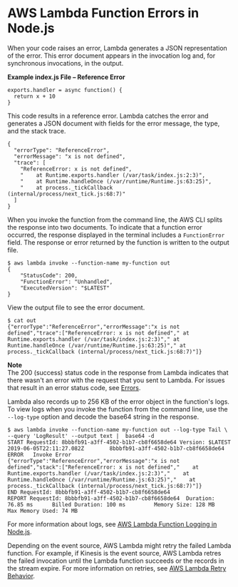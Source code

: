 # AWS Lambda Function Errors in Node\.js<a name="nodejs-prog-mode-exceptions"></a>

When your code raises an error, Lambda generates a JSON representation of the error\. This error document appears in the invocation log and, for synchronous invocations, in the output\.

**Example index\.js File – Reference Error**  

```
exports.handler = async function() {
  return x + 10
}
```

This code results in a reference error\. Lambda catches the error and generates a JSON document with fields for the error message, the type, and the stack trace\.

```
{
  "errorType": "ReferenceError",
  "errorMessage": "x is not defined",
  "trace": [
    "ReferenceError: x is not defined",
    "    at Runtime.exports.handler (/var/task/index.js:2:3)",
    "    at Runtime.handleOnce (/var/runtime/Runtime.js:63:25)",
    "    at process._tickCallback (internal/process/next_tick.js:68:7)"
  ]
}
```

When you invoke the function from the command line, the AWS CLI splits the response into two documents\. To indicate that a function error occurred, the response displayed in the terminal includes a `FunctionError` field\. The response or error returned by the function is written to the output file\.

```
$ aws lambda invoke --function-name my-function out
{
    "StatusCode": 200,
    "FunctionError": "Unhandled",
    "ExecutedVersion": "$LATEST"
}
```

View the output file to see the error document\.

```
$ cat out
{"errorType":"ReferenceError","errorMessage":"x is not defined","trace":["ReferenceError: x is not defined"," at Runtime.exports.handler (/var/task/index.js:2:3)"," at Runtime.handleOnce (/var/runtime/Runtime.js:63:25)"," at process._tickCallback (internal/process/next_tick.js:68:7)"]}
```

**Note**  
The 200 \(success\) status code in the response from Lambda indicates that there wasn't an error with the request that you sent to Lambda\. For issues that result in an error status code, see [Errors](API_Invoke.md#API_Invoke_Errors)\.

Lambda also records up to 256 KB of the error object in the function's logs\. To view logs when you invoke the function from the command line, use the `--log-type` option and decode the base64 string in the response\.

```
$ aws lambda invoke --function-name my-function out --log-type Tail \
--query 'LogResult' --output text |  base64 -d
START RequestId: 8bbbfb91-a3ff-4502-b1b7-cb8f6658de64 Version: $LATEST
2019-06-05T22:11:27.082Z        8bbbfb91-a3ff-4502-b1b7-cb8f6658de64    ERROR   Invoke Error    {"errorType":"ReferenceError","errorMessage":"x is not defined","stack":["ReferenceError: x is not defined","    at Runtime.exports.handler (/var/task/index.js:2:3)","    at Runtime.handleOnce (/var/runtime/Runtime.js:63:25)","    at process._tickCallback (internal/process/next_tick.js:68:7)"]}
END RequestId: 8bbbfb91-a3ff-4502-b1b7-cb8f6658de64
REPORT RequestId: 8bbbfb91-a3ff-4502-b1b7-cb8f6658de64  Duration: 76.85 ms      Billed Duration: 100 ms         Memory Size: 128 MB     Max Memory Used: 74 MB
```

For more information about logs, see [AWS Lambda Function Logging in Node\.js](nodejs-prog-model-logging.md)\.

Depending on the event source, AWS Lambda might retry the failed Lambda function\. For example, if Kinesis is the event source, AWS Lambda retres the failed invocation until the Lambda function succeeds or the records in the stream expire\. For more information on retries, see [AWS Lambda Retry Behavior](retries-on-errors.md)\.